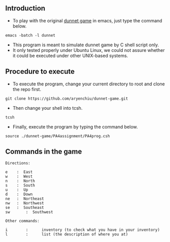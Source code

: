 ## Introduction
* To play with the original [dunnet game](https://en.wikipedia.org/wiki/Dunnet_(video_game)) in emacs, just type the command below.
```shell=
emacs -batch -l dunnet
```
* This program is meant to simulate dunnet game by C shell script only.
* It only tested properly under Ubuntu Linux, we could not assure whether it could be executed under other UNIX-based systems.

## Procedure to execute
* To execute the program, change your current directory to root and clone the repo first.
```shell=
git clone https://github.com/aryenchiu/dunnet-game.git
```
* Then change your shell into tcsh.
```shell=
tcsh
```
* Finally, execute the program by typing the command below.
```shell=
source ./dunnet-game/PA4assignment/PA4prog.csh
```

## Commands in the game

```
Directions:

e	 :	East
w	 :	West
n	 :	North
s	 :	South
u	 :	Up
d	 :	Down
ne	 :	Northeast
nw	 :	Northwest
se	 :	Southeast
sw       :	Southwest

Other commands:

i        :      inventory (to check what you have in your inventory)
l        :      list (the description of where you at)
```
